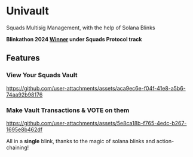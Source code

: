 # Univault

Squads Multisig Management, with the help of Solana Blinks

**Blinkathon 2024 [Winner](https://x.com/thesendcoin/status/1839324398102409634) under Squads Protocol track**

## Features

### View Your Squads Vault
  

https://github.com/user-attachments/assets/aca9ec6e-f04f-41e8-a5b6-74aa92b98176


### Make Vault Transactions & VOTE on them



https://github.com/user-attachments/assets/5e8ca18b-f765-4edc-b267-1695e8b462df



All in a **single** blink, thanks to the magic of solana blinks and action-chaining!

